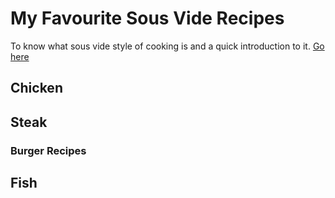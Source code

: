 # My Favourite Sous Vide Recipes

To know what sous vide style of cooking is and a quick introduction to it. [Go here](#)

## Chicken

## Steak

### Burger Recipes

## Fish
